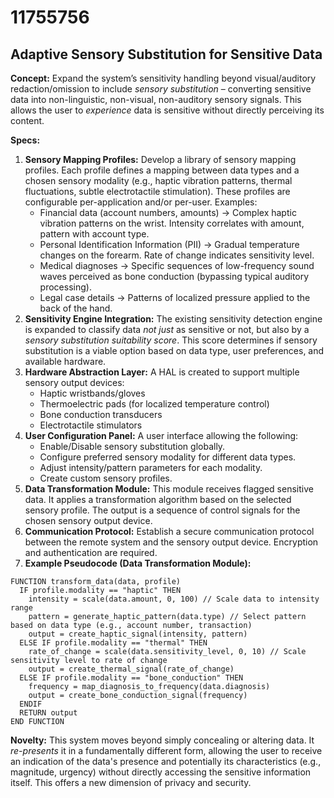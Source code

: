 # 11755756

## Adaptive Sensory Substitution for Sensitive Data

**Concept:** Expand the system’s sensitivity handling beyond visual/auditory redaction/omission to include *sensory substitution* – converting sensitive data into non-linguistic, non-visual, non-auditory sensory signals. This allows the user to *experience* data is sensitive without directly perceiving its content.

**Specs:**

1.  **Sensory Mapping Profiles:** Develop a library of sensory mapping profiles. Each profile defines a mapping between data types and a chosen sensory modality (e.g., haptic vibration patterns, thermal fluctuations, subtle electrotactile stimulation).  These profiles are configurable per-application and/or per-user.  Examples:
    *   Financial data (account numbers, amounts) -> Complex haptic vibration patterns on the wrist. Intensity correlates with amount, pattern with account type.
    *   Personal Identification Information (PII) -> Gradual temperature changes on the forearm. Rate of change indicates sensitivity level.
    *   Medical diagnoses -> Specific sequences of low-frequency sound waves perceived as bone conduction (bypassing typical auditory processing).
    *   Legal case details -> Patterns of localized pressure applied to the back of the hand.
2.  **Sensitivity Engine Integration:** The existing sensitivity detection engine is expanded to classify data *not just* as sensitive or not, but also by a *sensory substitution suitability score*.  This score determines if sensory substitution is a viable option based on data type, user preferences, and available hardware.
3.  **Hardware Abstraction Layer:** A HAL is created to support multiple sensory output devices:
    *   Haptic wristbands/gloves
    *   Thermoelectric pads (for localized temperature control)
    *   Bone conduction transducers
    *   Electrotactile stimulators
4.  **User Configuration Panel:** A user interface allowing the following:
    *   Enable/Disable sensory substitution globally.
    *   Configure preferred sensory modality for different data types.
    *   Adjust intensity/pattern parameters for each modality.
    *   Create custom sensory profiles.
5.  **Data Transformation Module:**  This module receives flagged sensitive data. It applies a transformation algorithm based on the selected sensory profile.  The output is a sequence of control signals for the chosen sensory output device.
6.  **Communication Protocol:** Establish a secure communication protocol between the remote system and the sensory output device. Encryption and authentication are required.
7.  **Example Pseudocode (Data Transformation Module):**

```pseudocode
FUNCTION transform_data(data, profile)
  IF profile.modality == "haptic" THEN
    intensity = scale(data.amount, 0, 100) // Scale data to intensity range
    pattern = generate_haptic_pattern(data.type) // Select pattern based on data type (e.g., account number, transaction)
    output = create_haptic_signal(intensity, pattern)
  ELSE IF profile.modality == "thermal" THEN
    rate_of_change = scale(data.sensitivity_level, 0, 10) // Scale sensitivity level to rate of change
    output = create_thermal_signal(rate_of_change)
  ELSE IF profile.modality == "bone_conduction" THEN
    frequency = map_diagnosis_to_frequency(data.diagnosis)
    output = create_bone_conduction_signal(frequency)
  ENDIF
  RETURN output
END FUNCTION
```

**Novelty:** This system moves beyond simply concealing or altering data. It *re-presents* it in a fundamentally different form, allowing the user to receive an indication of the data's presence and potentially its characteristics (e.g., magnitude, urgency) without directly accessing the sensitive information itself. This offers a new dimension of privacy and security.